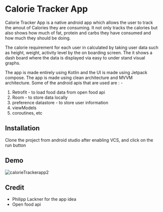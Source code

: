 
# Calorie Tracker App

Calorie Tracker App is a native android app which allows the user to track the amout
of Calories they are consuming. It not only tracks the calories but also shows how
much of fat, protein and carbs they have consumed and how much they should be doing.

The calorie requirement for each user in calculated by taking user data such as height,
weight, activity level by the on boarding screen. The it shows a dash board where
the data is displayed via easy to under stand visual graphs.

The app is made entirely using Kotlin and the UI is made using Jetpack compose. The
app is made using clean architecture and MVVM architecture. Some of the android apis
that are used are : -

1) Retrofit - to load food data from open food api
2) Room - to store data locally
3) preference datastore - to store user information
4) viewModels
5) coroutines, etc



## Installation

Clone the project from android studio after enabling VCS, and click on the run button


    
## Demo


![calorieTrackerapp2](https://user-images.githubusercontent.com/66209574/175296175-4bfdc738-84c1-497e-9963-cbf6a63c5c16.gif)


## Credit

 - Philipp Lackner for the app idea
 - Open food api 
 
